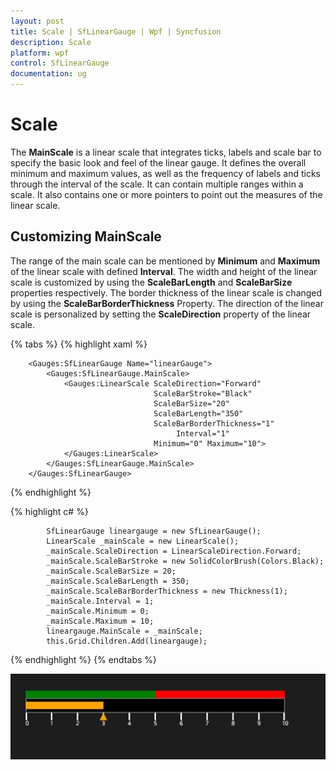 ```yaml
---
layout: post
title: Scale | SfLinearGauge | Wpf | Syncfusion
description: Scale 
platform: wpf
control: SfLinearGauge
documentation: ug
---
```


# Scale

The **MainScale** is a linear scale that integrates ticks, labels and scale bar to specify the basic look and feel of the linear gauge. It defines the overall minimum and maximum values, as well as the frequency of labels and ticks through the interval of the scale. It can contain multiple ranges within a scale. It also contains one or more pointers to point out the measures of the linear scale. 

## Customizing MainScale

The range of the main scale can be mentioned by **Minimum** and **Maximum** of the linear scale with defined **Interval**. The width and height of the linear scale is customized by using the **ScaleBarLength** and **ScaleBarSize** properties respectively. The border thickness of the linear scale is changed by using the **ScaleBarBorderThickness** Property. The direction of the linear scale is personalized by setting the **ScaleDirection** property of the linear scale.

{% tabs %}
{% highlight xaml %}

        <Gauges:SfLinearGauge Name="linearGauge">
            <Gauges:SfLinearGauge.MainScale>
                <Gauges:LinearScale ScaleDirection="Forward"
                                    ScaleBarStroke="Black" 
                                    ScaleBarSize="20" 
                                    ScaleBarLength="350"
                                    ScaleBarBorderThickness="1"
                                         Interval="1"
                                    Minimum="0" Maximum="10">
                </Gauges:LinearScale>
            </Gauges:SfLinearGauge.MainScale>
        </Gauges:SfLinearGauge>

{% endhighlight %}

{% highlight c# %}

            SfLinearGauge lineargauge = new SfLinearGauge();
            LinearScale _mainScale = new LinearScale();
            _mainScale.ScaleDirection = LinearScaleDirection.Forward;
            _mainScale.ScaleBarStroke = new SolidColorBrush(Colors.Black);
            _mainScale.ScaleBarSize = 20;
            _mainScale.ScaleBarLength = 350;
            _mainScale.ScaleBarBorderThickness = new Thickness(1);
            _mainScale.Interval = 1;
            _mainScale.Minimum = 0;
            _mainScale.Maximum = 10;
            lineargauge.MainScale = _mainScale;
            this.Grid.Children.Add(lineargauge);

{% endhighlight %}
{% endtabs %}

![](Scale_images/Scale_img1.jpeg)


